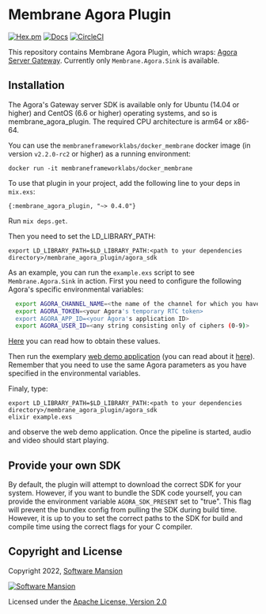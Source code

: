 # Membrane Agora Plugin

[![Hex.pm](https://img.shields.io/hexpm/v/membrane_agora_plugin.svg)](https://hex.pm/api/packages/membrane_agora_plugin)
[![Docs](https://img.shields.io/badge/api-docs-yellow.svg?style=flat)](https://hexdocs.pm/membrane_agora_plugin/)
[![CircleCI](https://circleci.com/gh/membraneframework/bundlex.svg?style=svg)](https://circleci.com/gh/membraneframework/bundlex)

This repository contains Membrane Agora Plugin, which wraps:
[Agora Server Gateway](https://docs.agora.io/en/server-gateway/overview/product-overview?platform=linux-cpp).
Currently only `Membrane.Agora.Sink` is available.

## Installation
The Agora's Gateway server SDK is available only for Ubuntu (14.04 or higher) and
CentOS (6.6 or higher) operating systems, and so is membrane_agora_plugin.
The required CPU architecture is arm64 or x86-64.

You can use the `membraneframeworklabs/docker_membrane` docker image (in version `v2.2.0-rc2` or higher) as a running environment:
```
docker run -it membraneframeworklabs/docker_membrane
```

To use that plugin in your project, add the following line to your deps in `mix.exs`:
```
{:membrane_agora_plugin, "~> 0.4.0"}
```

Run `mix deps.get`.

Then you need to set the LD_LIBRARY_PATH:
```
export LD_LIBRARY_PATH=$LD_LIBRARY_PATH:<path to your dependencies directory>/membrane_agora_plugin/agora_sdk
```

As an example, you can run the `example.exs` script to see `Membrane.Agora.Sink` in action.
First you need to configure the following Agora's specific environmental variables:
```bash
  export AGORA_CHANNEL_NAME=<the name of the channel for which you have generated the temporary RTC token>
  export AGORA_TOKEN=<your Agora's temporary RTC token>
  export AGORA_APP_ID=<your Agora's application ID>
  export AGORA_USER_ID=<any string consisting only of ciphers (0-9)>
```
[Here](https://docs.agora.io/en/server-gateway/reference/manage-agora-account?platform=linux-cpp) you can read how to obtain these values.

Then run the exemplary [web demo application](https://webdemo.agora.io/basicVideoCall/index.html) (you can read about it [here](https://docs.agora.io/en/server-gateway/get-started/integrate-sdk?platform=linux-cpp#use-the-client-to-receive-streams-sent-from-the-server)).
Remember that you need to use the same Agora parameters as you have specified in the environmental variables.

Finaly, type:
```
export LD_LIBRARY_PATH=$LD_LIBRARY_PATH:<path to your dependencies directory>/membrane_agora_plugin/agora_sdk
elixir example.exs
```
and observe the web demo application.
Once the pipeline is started, audio and video should start playing.

## Provide your own SDK

By default, the plugin will attempt to download the correct SDK for your system. However, if you want to bundle the SDK code yourself, you can provide the environment variable `AGORA_SDK_PRESENT` set to "true". This flag will prevent the bundlex config from pulling the SDK during build time. However, it is up to you to set the correct paths to the SDK for build and compile time using the correct flags for your C compiler.


## Copyright and License

Copyright 2022, [Software Mansion](https://swmansion.com/?utm_source=git&utm_medium=readme&utm_campaign=membrane_template_plugin)

[![Software Mansion](https://logo.swmansion.com/logo?color=white&variant=desktop&width=200&tag=membrane-github)](https://swmansion.com/?utm_source=git&utm_medium=readme&utm_campaign=membrane_template_plugin)

Licensed under the [Apache License, Version 2.0](LICENSE)
